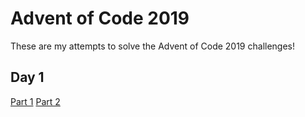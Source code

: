 # Advent of Code 2019

These are my attempts to solve the Advent of Code 2019 challenges!

## Day 1
[Part 1](./Day1/Part1.swift)
[Part 2](./Day1/Part2.swift)